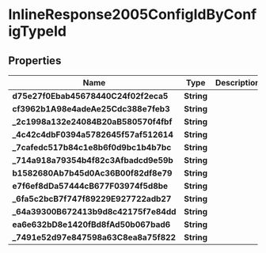 

# InlineResponse2005ConfigIdByConfigTypeId

## Properties

Name | Type | Description | Notes
------------ | ------------- | ------------- | -------------
**d75e27f0Ebab45678440C24f02f2eca5** | **String** |  |  [optional]
**cf3962b1A98e4adeAe25Cdc388e7feb3** | **String** |  |  [optional]
**_2c1998a132e24084B20aB580570f4fbf** | **String** |  |  [optional]
**_4c42c4dbF0394a5782645f57af512614** | **String** |  |  [optional]
**_7cafedc517b84c1e8b6f0d9bc1b4b7bc** | **String** |  |  [optional]
**_714a918a79354b4f82c3Afbadcd9e59b** | **String** |  |  [optional]
**b1582680Ab7b45d0Ac36B00f82df8e79** | **String** |  |  [optional]
**e7f6ef8dDa57444cB677F03974f5d8be** | **String** |  |  [optional]
**_6fa5c2bcB7f747f89229E927722adb27** | **String** |  |  [optional]
**_64a39300B672413b9d8c42175f7e84dd** | **String** |  |  [optional]
**ea6e632bD8e1420fBd8fAd50b067bad6** | **String** |  |  [optional]
**_7491e52d97e847598a63C8ea8a75f822** | **String** |  |  [optional]



